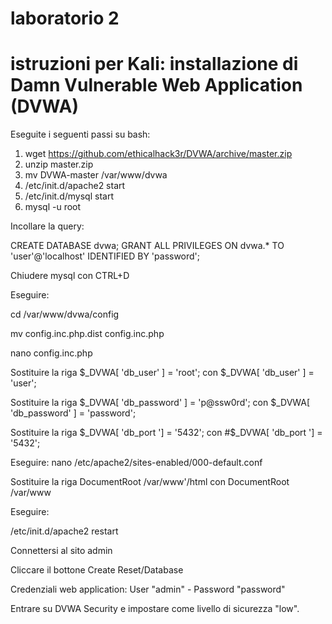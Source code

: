 # laboratorio 2
# istruzioni per Kali: installazione di Damn Vulnerable Web Application (DVWA)

Eseguite i seguenti passi su bash: 

1. wget https://github.com/ethicalhack3r/DVWA/archive/master.zip 
2. unzip master.zip 
3. mv DVWA-master /var/www/dvwa
4. /etc/init.d/apache2 start
5. /etc/init.d/mysql start
6. mysql -u root


Incollare la query:

CREATE DATABASE dvwa;
GRANT ALL PRIVILEGES ON dvwa.* TO 'user'@'localhost' IDENTIFIED BY 'password';


Chiudere mysql con CTRL+D



Eseguire:

cd /var/www/dvwa/config

mv config.inc.php.dist config.inc.php

nano config.inc.php



Sostituire la riga $_DVWA[ 'db_user' ]     = 'root'; con $_DVWA[ 'db_user' ]     = 'user';

Sostituire la riga $_DVWA[ 'db_password' ] = 'p@ssw0rd'; con $_DVWA[ 'db_password' ] = 'password';


Sostituire la riga $_DVWA[ 'db_port '] = '5432'; con #$_DVWA[ 'db_port '] = '5432';

Eseguire:
nano /etc/apache2/sites-enabled/000-default.conf

Sostituire la riga DocumentRoot /var/www'/html con DocumentRoot /var/www

Eseguire:

/etc/init.d/apache2 restart



Connettersi al sito admin

Cliccare il bottone Create Reset/Database

Credenziali web application: User "admin" - Password "password"

Entrare su DVWA Security e impostare come livello di sicurezza "low".
